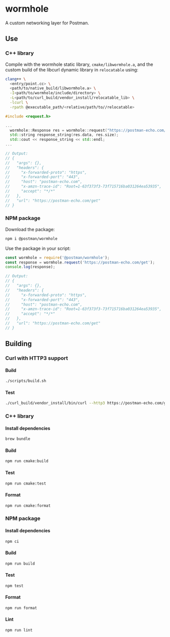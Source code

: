 # wormhole

A custom networking layer for Postman.

## Use

### C++ library

Compile with the wormhole static library, `cmake/libwormhole.a`, and the custom
build of the libcurl dynamic library in `relocatable` using:

```sh
clang++ \
  <entry/point.cc> \
  <path/to/native_build/libwormhole.a> \
  -I<path/to/wormhole/include/directory> \
  -L<path/to/curl_build/vendor_install/relocatable_lib> \
  -lcurl \
  -rpath @executable_path/<relative/path/to//relocatable>
```

```cc
#include <request.h>

...
  wormhole::Response res = wormhole::request("https://postman-echo.com/get");
  std::string response_string(res.data, res.size);
  std::cout << response_string << std::endl;
...

// Output:
// {
//   "args": {},
//   "headers": {
//     "x-forwarded-proto": "https",
//     "x-forwarded-port": "443",
//     "host": "postman-echo.com",
//     "x-amzn-trace-id": "Root=1-63f373f3-73f715716ba031264ea53935",
//     "accept": "*/*"
//   },
//   "url": "https://postman-echo.com/get"
// }
```

### NPM package

Download the package:

```sh
npm i @postman/wormhole
```

Use the package in your script:

```js
const wormhole = require('@postman/wormhole');
const response = wormhole.request('https://postman-echo.com/get');
console.log(response);

// Output:
// {
//   "args": {},
//   "headers": {
//     "x-forwarded-proto": "https",
//     "x-forwarded-port": "443",
//     "host": "postman-echo.com",
//     "x-amzn-trace-id": "Root=1-63f373f3-73f715716ba031264ea53935",
//     "accept": "*/*"
//   },
//   "url": "https://postman-echo.com/get"
// }
```

## Building

### Curl with HTTP3 support

#### Build

```sh
./scripts/build.sh
```

#### Test

```sh
./curl_build/vendor_install/bin/curl --http3 https://postman-echo.com/get
```

### C++ library

#### Install dependencies

```sh
brew bundle
```

#### Build

```sh
npm run cmake:build
```

#### Test

```sh
npm run cmake:test
```

#### Format

```sh
npm run cmake:format
```

### NPM package

#### Install dependencies

```sh
npm ci
```
#### Build

```sh
npm run build
```

#### Test

```sh
npm test
```

#### Format

```sh
npm run format
```

#### Lint

```sh
npm run lint
```
